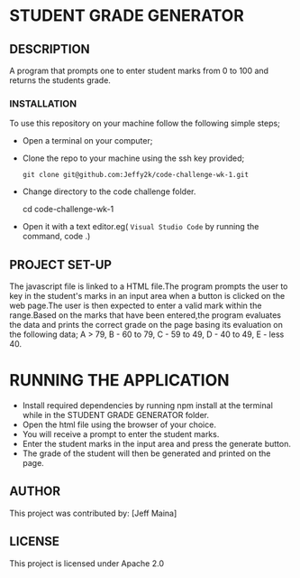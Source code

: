 # STUDENT GRADE GENERATOR

## DESCRIPTION

 A program that prompts one to enter student marks from 0 to 100 and returns the students grade.

### INSTALLATION

To use this repository on your machine follow the following simple steps;
- Open a terminal on your computer;
- Clone the repo to your machine using the ssh key provided;

      git clone git@github.com:Jeffy2k/code-challenge-wk-1.git

- Change directory to the code challenge folder.

    cd code-challenge-wk-1

- Open it with a text editor.eg( `Visual Studio Code` by running the command,  code .)


## PROJECT SET-UP

The javascript file is linked to a HTML file.The program prompts the user to key in the student's marks in an input area when a button is clicked on the web page.The user is then expected to enter a valid mark within the range.Based on the marks that have been entered,the program evaluates the data and prints the correct grade on the page basing its evaluation on the following data; A > 79, B - 60 to 79, C -  59 to 49, D - 40 to 49, E - less 40.


# RUNNING THE APPLICATION

- Install required dependencies by running npm install at the terminal while in the  STUDENT GRADE GENERATOR folder.
- Open the html file using the browser of your choice.
- You will receive a prompt to enter the student marks.
- Enter the student marks in the input area and press the generate button.
- The grade of the student will then be generated and printed on the page.

## AUTHOR
 This project was contributed by:
 [Jeff Maina]

## LICENSE
 This project is licensed under Apache 2.0
